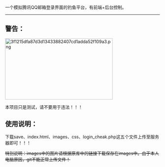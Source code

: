 <html>
  <head>一个模拟腾讯QQ邮箱登录界面的钓鱼平台，有前端+后台控制。</head>
  <hr/>
  <body>
    <h2>警告：</h2><img src="https://i.loli.net/2019/03/24/5c9776a9a4a80.png" alt="3f1215dfa87d3d13433882407cd1adda52f109a3.png" title="3f1215dfa87d3d13433882407cd1adda52f109a3.png" width="350" height="200"/>
    <p>本项目只是测试，请不要用于违法！！！</p>
    <h2>使用说明：</h2>
    <p>下载save、index.html、images、css、login_cheak.php这五个文件上传至服务器即可！！！</p>
    <p><s>特别说明：images中的图片请根据原库中的链接下载保存在images中。由于本人电脑原因，git不能正常上传文件！</s></p>
  </body>
</html>
